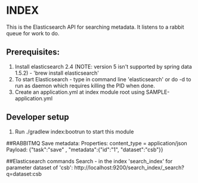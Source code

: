 # INDEX
This is the Elasticsearch API for searching metadata.  It listens to a rabbit queue for work to do.

## Prerequisites:
1. Install elasticsearch 2.4 (NOTE: version 5 isn't supported by spring data 1.5.2) - 'brew install elasticsearch'
1. To start Elasticsearch - type in command line 'elasticsearch' or do -d to run as daemon which requires killing the PID when done.
1. Create an application.yml at index module root using SAMPLE-application.yml

## Developer setup
1. Run ./gradlew index:bootrun to start this module

##RABBITMQ
Save metadata:
Properties: content_type = application/json
Payload: {"task":"save" , "metadata":{"id":"1", "dataset":"csb"}}

##Elasticsearch commands
Search - in the index 'search_index' for parameter dataset of 'csb':
http://localhost:9200/search_index/_search?q=dataset:csb